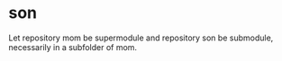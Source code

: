 # son
Let repository mom be supermodule and repository son be submodule, necessarily in a subfolder of mom.
